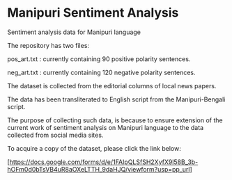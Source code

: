 # Manipuri Sentiment Analysis
Sentiment analysis data for Manipuri language

The repository has two files:

pos_art.txt : currently containing 90 positive polarity sentences.

neg_art.txt : currently containing 120 negative polarity sentences.

The dataset is collected from the editorial columns of local news papers.

The data has been transliterated to English script from the Manipuri-Bengali script.

The purpose of collecting such data, is because to ensure extension of the current work of sentiment analysis on Manipuri language to the data collected from social media sites.


To acquire a copy of the dataset, please click the link below:

[https://docs.google.com/forms/d/e/1FAIpQLSfSH2XyfX9l58B_3b-hOFm0d0bTsVB4uR8aOXeLTTH_9daHJQ/viewform?usp=pp_url]
